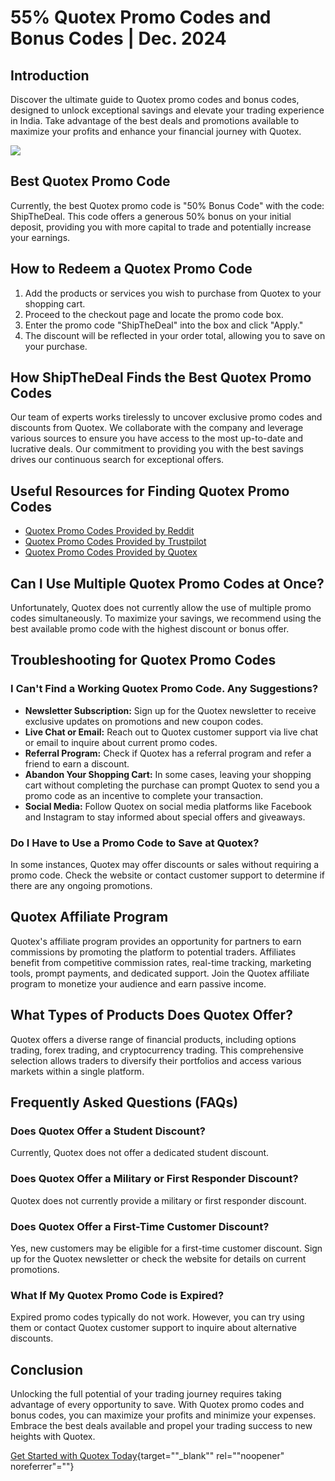 # 55% Quotex Promo Codes and Bonus Codes \| Dec. 2024

## Introduction

Discover the ultimate guide to Quotex promo codes and bonus codes,
designed to unlock exceptional savings and elevate your trading
experience in India. Take advantage of the best deals and promotions
available to maximize your profits and enhance your financial journey
with Quotex.

[![](https://static.quotex.io/files/4_en/300_250.jpg)](https://traff.sbs/brokerqxlid)

## Best Quotex Promo Code

Currently, the best Quotex promo code is "50% Bonus Code" with the
code: ShipTheDeal. This code offers a generous 50% bonus on your initial
deposit, providing you with more capital to trade and potentially
increase your earnings.

## How to Redeem a Quotex Promo Code

1.  Add the products or services you wish to purchase from Quotex to
    your shopping cart.
2.  Proceed to the checkout page and locate the promo code box.
3.  Enter the promo code "ShipTheDeal" into the box and click
    "Apply."
4.  The discount will be reflected in your order total, allowing you to
    save on your purchase.

## How ShipTheDeal Finds the Best Quotex Promo Codes

Our team of experts works tirelessly to uncover exclusive promo codes
and discounts from Quotex. We collaborate with the company and leverage
various sources to ensure you have access to the most up-to-date and
lucrative deals. Our commitment to providing you with the best savings
drives our continuous search for exceptional offers.

## Useful Resources for Finding Quotex Promo Codes

-   [Quotex Promo Codes Provided by
    Reddit](\%22https://www.reddit.com/search/?q=quotex+promo+code&type=link&cId=1e2056ed-4cf9-48ba-b4bd-dae9f948f59c&iId=0bfa96ac-e244-40e2-ac02-b6cb3cddcc34\%22)
-   [Quotex Promo Codes Provided by
    Trustpilot](\%22https://www.trustpilot.com/review/qxbroker.com\%22)
-   [Quotex Promo Codes Provided by
    Quotex](\%22https://qxbroker.com/\%22)

## Can I Use Multiple Quotex Promo Codes at Once?

Unfortunately, Quotex does not currently allow the use of multiple promo
codes simultaneously. To maximize your savings, we recommend using the
best available promo code with the highest discount or bonus offer.

## Troubleshooting for Quotex Promo Codes

### I Can\'t Find a Working Quotex Promo Code. Any Suggestions?

-   **Newsletter Subscription:** Sign up for the Quotex newsletter to
    receive exclusive updates on promotions and new coupon codes.
-   **Live Chat or Email:** Reach out to Quotex customer support via
    live chat or email to inquire about current promo codes.
-   **Referral Program:** Check if Quotex has a referral program and
    refer a friend to earn a discount.
-   **Abandon Your Shopping Cart:** In some cases, leaving your shopping
    cart without completing the purchase can prompt Quotex to send you a
    promo code as an incentive to complete your transaction.
-   **Social Media:** Follow Quotex on social media platforms like
    Facebook and Instagram to stay informed about special offers and
    giveaways.

### Do I Have to Use a Promo Code to Save at Quotex?

In some instances, Quotex may offer discounts or sales without requiring
a promo code. Check the website or contact customer support to determine
if there are any ongoing promotions.

## Quotex Affiliate Program

Quotex\'s affiliate program provides an opportunity for partners to earn
commissions by promoting the platform to potential traders. Affiliates
benefit from competitive commission rates, real-time tracking, marketing
tools, prompt payments, and dedicated support. Join the Quotex affiliate
program to monetize your audience and earn passive income.

## What Types of Products Does Quotex Offer?

Quotex offers a diverse range of financial products, including options
trading, forex trading, and cryptocurrency trading. This comprehensive
selection allows traders to diversify their portfolios and access
various markets within a single platform.

## Frequently Asked Questions (FAQs)

### Does Quotex Offer a Student Discount?

Currently, Quotex does not offer a dedicated student discount.

### Does Quotex Offer a Military or First Responder Discount?

Quotex does not currently provide a military or first responder
discount.

### Does Quotex Offer a First-Time Customer Discount?

Yes, new customers may be eligible for a first-time customer discount.
Sign up for the Quotex newsletter or check the website for details on
current promotions.

### What If My Quotex Promo Code is Expired?

Expired promo codes typically do not work. However, you can try using
them or contact Quotex customer support to inquire about alternative
discounts.

## Conclusion

Unlocking the full potential of your trading journey requires taking
advantage of every opportunity to save. With Quotex promo codes and
bonus codes, you can maximize your profits and minimize your expenses.
Embrace the best deals available and propel your trading success to new
heights with Quotex.

[Get Started with Quotex
Today](\%22https://traff.sbs/brokerqxsignup\%22){target=""_blank""
rel=""noopener" noreferrer"=""}

